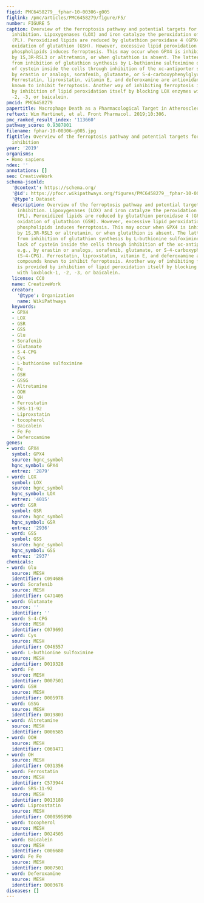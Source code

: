 ```yaml
---
figid: PMC6458279__fphar-10-00306-g005
figlink: /pmc/articles/PMC6458279/figure/F5/
number: FIGURE 5
caption: Overview of the ferroptosis pathway and potential targets for pharmacological
  inhibition. Lipoxygenases (LOX) and iron catalyze the peroxidation of phospholipids
  (PL). Peroxidized lipids are reduced by glutathion peroxidase 4 (GPX4), upon simultaneous
  oxidation of glutathion (GSH). However, excessive lipid peroxidation of membrane
  phospholipids induces ferroptosis. This may occur when GPX4 is inhibited, e.g.,
  by 1S,3R-RSL3 or altretamin, or when glutathion is absent. The latter can result
  from inhibition of glutathion synthesis by L-buthionine sulfoximine or from a lack
  of cystein inside the cells through inhibition of the xc-antiporter system, e.g.,
  by erastin or analogs, sorafenib, glutamate, or S-4-carboxyphenylglycine (S-4-CPG).
  Ferrostatin, liproxstatin, vitamin E, and deferoxamine are antioxidant compounds
  known to inhibit ferroptosis. Another way of inhibiting ferroptosis is provided
  by inhibition of lipid peroxidation itself by blocking LOX enzymes with loxblock-1,
  -2, -3, or baicalein.
pmcid: PMC6458279
papertitle: Macrophage Death as a Pharmacological Target in Atherosclerosis.
reftext: Wim Martinet, et al. Front Pharmacol. 2019;10:306.
pmc_ranked_result_index: '113660'
pathway_score: 0.9387801
filename: fphar-10-00306-g005.jpg
figtitle: Overview of the ferroptosis pathway and potential targets for pharmacological
  inhibition
year: '2019'
organisms:
- Homo sapiens
ndex: ''
annotations: []
seo: CreativeWork
schema-jsonld:
  '@context': https://schema.org/
  '@id': https://pfocr.wikipathways.org/figures/PMC6458279__fphar-10-00306-g005.html
  '@type': Dataset
  description: Overview of the ferroptosis pathway and potential targets for pharmacological
    inhibition. Lipoxygenases (LOX) and iron catalyze the peroxidation of phospholipids
    (PL). Peroxidized lipids are reduced by glutathion peroxidase 4 (GPX4), upon simultaneous
    oxidation of glutathion (GSH). However, excessive lipid peroxidation of membrane
    phospholipids induces ferroptosis. This may occur when GPX4 is inhibited, e.g.,
    by 1S,3R-RSL3 or altretamin, or when glutathion is absent. The latter can result
    from inhibition of glutathion synthesis by L-buthionine sulfoximine or from a
    lack of cystein inside the cells through inhibition of the xc-antiporter system,
    e.g., by erastin or analogs, sorafenib, glutamate, or S-4-carboxyphenylglycine
    (S-4-CPG). Ferrostatin, liproxstatin, vitamin E, and deferoxamine are antioxidant
    compounds known to inhibit ferroptosis. Another way of inhibiting ferroptosis
    is provided by inhibition of lipid peroxidation itself by blocking LOX enzymes
    with loxblock-1, -2, -3, or baicalein.
  license: CC0
  name: CreativeWork
  creator:
    '@type': Organization
    name: WikiPathways
  keywords:
  - GPX4
  - LOX
  - GSR
  - GSS
  - Glu
  - Sorafenib
  - Glutamate
  - S-4-CPG
  - Cys
  - L-buthionine sulfoximine
  - Fe
  - GSH
  - GSSG
  - Altretamine
  - OOH
  - OH
  - Ferrostatin
  - SRS-11-92
  - Liproxstatin
  - tocopherol
  - Baicalein
  - Fe Fe
  - Deferoxamine
genes:
- word: GPX4
  symbol: GPX4
  source: hgnc_symbol
  hgnc_symbol: GPX4
  entrez: '2879'
- word: LOX
  symbol: LOX
  source: hgnc_symbol
  hgnc_symbol: LOX
  entrez: '4015'
- word: GSR
  symbol: GSR
  source: hgnc_symbol
  hgnc_symbol: GSR
  entrez: '2936'
- word: GSS
  symbol: GSS
  source: hgnc_symbol
  hgnc_symbol: GSS
  entrez: '2937'
chemicals:
- word: Glu
  source: MESH
  identifier: C094686
- word: Sorafenib
  source: MESH
  identifier: C471405
- word: Glutamate
  source: ''
  identifier: ''
- word: S-4-CPG
  source: MESH
  identifier: C079693
- word: Cys
  source: MESH
  identifier: C046557
- word: L-buthionine sulfoximine
  source: MESH
  identifier: D019328
- word: Fe
  source: MESH
  identifier: D007501
- word: GSH
  source: MESH
  identifier: D005978
- word: GSSG
  source: MESH
  identifier: D019803
- word: Altretamine
  source: MESH
  identifier: D006585
- word: OOH
  source: MESH
  identifier: C069471
- word: OH
  source: MESH
  identifier: C031356
- word: Ferrostatin
  source: MESH
  identifier: C573944
- word: SRS-11-92
  source: MESH
  identifier: D013189
- word: Liproxstatin
  source: MESH
  identifier: C000595890
- word: tocopherol
  source: MESH
  identifier: D024505
- word: Baicalein
  source: MESH
  identifier: C006680
- word: Fe Fe
  source: MESH
  identifier: D007501
- word: Deferoxamine
  source: MESH
  identifier: D003676
diseases: []
---
```

